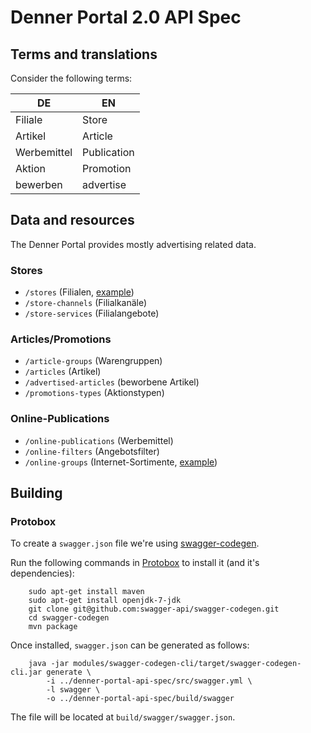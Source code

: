 # Denner Portal 2.0 API Spec

## Terms and translations
Consider the following terms:

| DE          | EN          |
|-------------|-------------|
| Filiale     | Store       |
| Artikel     | Article     |
| Werbemittel | Publication |
| Aktion      | Promotion   |
| bewerben    | advertise   |

## Data and resources
The Denner Portal provides mostly advertising related data.

### Stores

* `/stores` (Filialen, [example](examples/stores.json))
* `/store-channels` (Filialkanäle)
* `/store-services` (Filialangebote)

### Articles/Promotions

* `/article-groups` (Warengruppen)
* `/articles` (Artikel)
* `/advertised-articles` (beworbene Artikel)
* `/promotions-types` (Aktionstypen)

### Online-Publications

* `/online-publications` (Werbemittel)
* `/online-filters` (Angebotsfilter)
* `/online-groups` (Internet-Sortimente, [example](examples/online-groups.json))


## Building

### Protobox
To create a `swagger.json` file we're using [swagger-codegen](https://github.com/swagger-api/swagger-codegen).

Run the following commands in [Protobox](https://bitbucket.org/detailnet/protobox) to install it (and it's dependencies):

        sudo apt-get install maven
        sudo apt-get install openjdk-7-jdk
        git clone git@github.com:swagger-api/swagger-codegen.git
        cd swagger-codegen
        mvn package

Once installed, `swagger.json` can be generated as follows:

        java -jar modules/swagger-codegen-cli/target/swagger-codegen-cli.jar generate \
            -i ../denner-portal-api-spec/src/swagger.yml \
            -l swagger \
            -o ../denner-portal-api-spec/build/swagger
        
The file will be located at `build/swagger/swagger.json`.
